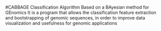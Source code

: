  #CABBAGE
 Classification Algorithm Based on a BAyesian method for GEnomics
 It is a program that allows the classification feature extraction and bootstrapping of genomic sequences, in order to improve data visualization and usefulness for genomic applications 
